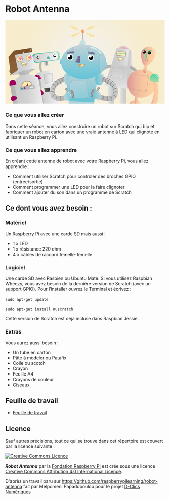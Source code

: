 # Robot Antenna

![](cover.png)

### Ce que vous allez créer
Dans cette séance, vous allez construire un robot sur Scratch qui bip et fabriquer un robot en carton avec une vraie antenne à LED qui clignote en utilisant un Raspberry Pi. 

### Ce que vous allez apprendre
En créant cette antenne de robot avec votre Raspberry Pi, vous allez apprendre : 
-	Comment utiliser Scratch pour contrôler des broches GPIO (entrée/sortie)
-	Comment programmer une LED pour la faire clignoter
-	Comment ajouter du son dans un programme de Scratch

## Ce dont vous avez besoin :

### Matériel

Un Raspberry Pi avec une carde SD mais aussi :

- 1 x LED
- 1 x résistance 220 ohm
- 4 x câbles de raccord femelle-femelle

### Logiciel

Une carde SD avec Rasbien ou Ubuntu Mate.
Si vous utilisez Raspbian Wheezy, vous avez besoin de la dernière version de Scratch (avec un support GPIO). Pour l’installer ouvrez le Terminal et écrivez :

`sudo apt-get update`

`sudo apt-get install nuscratch`

Cette version de Scratch est déjà incluse dans Raspbian Jessie. 

### Extras
Vous aurez aussi besoin :

-	Un tube en carton
-	Pâte à modeler ou Patafix
-	Colle ou scotch
-	Crayon
-	Feuille A4
-	Crayons de couleur
-	Ciseaux

## Feuille de travail

- [Feuille de travail](worksheet.md)

## Licence

Sauf autres précisions, tout ce qui se trouve dans cet répertoire est couvert par la licence suivante :

[![Creative Commons Licence](http://i.creativecommons.org/l/by-sa/4.0/88x31.png)](http://creativecommons.org/licenses/by-sa/4.0/)

***Robot Antenna*** par la [Fondation Raspberry Pi](http://raspberrypi.org) est crée sous une licence [Creative Commons Attribution 4.0 International Licence](http://creativecommons.org/licenses/by-sa/4.0/).

D'après un travail paru sur https://github.com/raspberrypilearning/robot-antenna fait par Melpomeni Papadopoulou pour le projet [D-Clics Numériques](http://d-clicsnumeriques.org/) 
